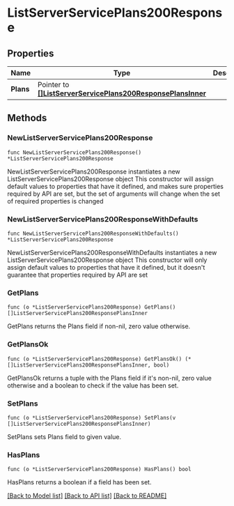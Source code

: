 # ListServerServicePlans200Response

## Properties

Name | Type | Description | Notes
------------ | ------------- | ------------- | -------------
**Plans** | Pointer to [**[]ListServerServicePlans200ResponsePlansInner**](ListServerServicePlans200ResponsePlansInner.md) |  | [optional] 

## Methods

### NewListServerServicePlans200Response

`func NewListServerServicePlans200Response() *ListServerServicePlans200Response`

NewListServerServicePlans200Response instantiates a new ListServerServicePlans200Response object
This constructor will assign default values to properties that have it defined,
and makes sure properties required by API are set, but the set of arguments
will change when the set of required properties is changed

### NewListServerServicePlans200ResponseWithDefaults

`func NewListServerServicePlans200ResponseWithDefaults() *ListServerServicePlans200Response`

NewListServerServicePlans200ResponseWithDefaults instantiates a new ListServerServicePlans200Response object
This constructor will only assign default values to properties that have it defined,
but it doesn't guarantee that properties required by API are set

### GetPlans

`func (o *ListServerServicePlans200Response) GetPlans() []ListServerServicePlans200ResponsePlansInner`

GetPlans returns the Plans field if non-nil, zero value otherwise.

### GetPlansOk

`func (o *ListServerServicePlans200Response) GetPlansOk() (*[]ListServerServicePlans200ResponsePlansInner, bool)`

GetPlansOk returns a tuple with the Plans field if it's non-nil, zero value otherwise
and a boolean to check if the value has been set.

### SetPlans

`func (o *ListServerServicePlans200Response) SetPlans(v []ListServerServicePlans200ResponsePlansInner)`

SetPlans sets Plans field to given value.

### HasPlans

`func (o *ListServerServicePlans200Response) HasPlans() bool`

HasPlans returns a boolean if a field has been set.


[[Back to Model list]](../README.md#documentation-for-models) [[Back to API list]](../README.md#documentation-for-api-endpoints) [[Back to README]](../README.md)


